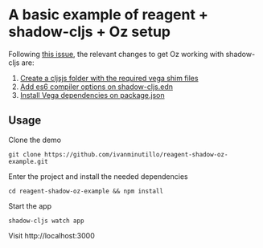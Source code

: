 # A basic example of reagent + shadow-cljs + Oz setup

Following [this issue](https://github.com/metasoarous/oz/issues/64), the relevant changes to get Oz working with shadow-cljs are:

1. [Create a cljsjs folder with the required vega shim files](https://github.com/ivanminutillo/reagent-shadow-oz-example/tree/master/src/cljsjs)
2. [Add es6 compiler options on shadow-cljs.edn](https://github.com/ivanminutillo/reagent-shadow-oz-example/blob/master/shadow-cljs.edn#L14)
3. [Install Vega dependencies on package.json](https://github.com/ivanminutillo/reagent-shadow-oz-example/blob/master/package.json#L25)

## Usage
Clone the demo

```
git clone https://github.com/ivanminutillo/reagent-shadow-oz-example.git
```

Enter the project and install the needed dependencies

```
cd reagent-shadow-oz-example && npm install
```

Start the app

```
shadow-cljs watch app

```
Visit http://localhost:3000
